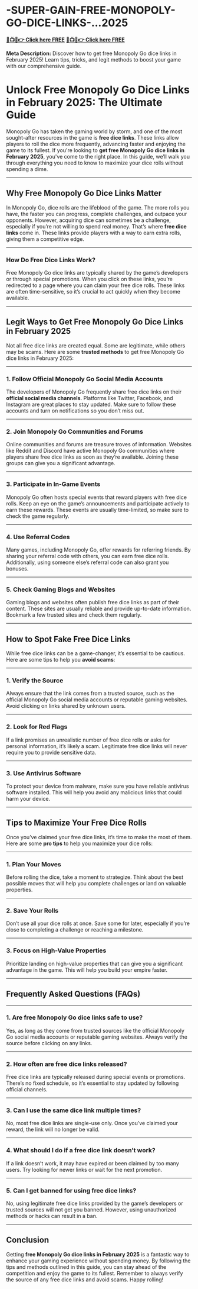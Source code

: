 # -SUPER-GAIN-FREE-MONOPOLY-GO-DICE-LINKS-...2025
 
 **[🔴📺📱👉 Click here FREE](https://cpa009.xyz/monopoly-1/)**
 **[🔴📺📱👉 Click here FREE](https://cpa009.xyz/monopoly-1/)**
 
 **Meta Description:** Discover how to get free Monopoly Go dice links in February 2025! Learn tips, tricks, and legit methods to boost your game with our comprehensive guide.

# **Unlock Free Monopoly Go Dice Links in February 2025: The Ultimate Guide**

Monopoly Go has taken the gaming world by storm, and one of the most sought-after resources in the game is **free dice links**. These links allow players to roll the dice more frequently, advancing faster and enjoying the game to its fullest. If you're looking to **get free Monopoly Go dice links in February 2025**, you've come to the right place. In this guide, we’ll walk you through everything you need to know to maximize your dice rolls without spending a dime.

---

## **Why Free Monopoly Go Dice Links Matter**

In Monopoly Go, dice rolls are the lifeblood of the game. The more rolls you have, the faster you can progress, complete challenges, and outpace your opponents. However, acquiring dice can sometimes be a challenge, especially if you’re not willing to spend real money. That’s where **free dice links** come in. These links provide players with a way to earn extra rolls, giving them a competitive edge.

---

### **How Do Free Dice Links Work?**

Free Monopoly Go dice links are typically shared by the game’s developers or through special promotions. When you click on these links, you’re redirected to a page where you can claim your free dice rolls. These links are often time-sensitive, so it’s crucial to act quickly when they become available.

---

## **Legit Ways to Get Free Monopoly Go Dice Links in February 2025**

Not all free dice links are created equal. Some are legitimate, while others may be scams. Here are some **trusted methods** to get free Monopoly Go dice links in February 2025:

---

### **1. Follow Official Monopoly Go Social Media Accounts**

The developers of Monopoly Go frequently share free dice links on their **official social media channels**. Platforms like Twitter, Facebook, and Instagram are great places to stay updated. Make sure to follow these accounts and turn on notifications so you don’t miss out.

---

### **2. Join Monopoly Go Communities and Forums**

Online communities and forums are treasure troves of information. Websites like Reddit and Discord have active Monopoly Go communities where players share free dice links as soon as they’re available. Joining these groups can give you a significant advantage.

---

### **3. Participate in In-Game Events**

Monopoly Go often hosts special events that reward players with free dice rolls. Keep an eye on the game’s announcements and participate actively to earn these rewards. These events are usually time-limited, so make sure to check the game regularly.

---

### **4. Use Referral Codes**

Many games, including Monopoly Go, offer rewards for referring friends. By sharing your referral code with others, you can earn free dice rolls. Additionally, using someone else’s referral code can also grant you bonuses.

---

### **5. Check Gaming Blogs and Websites**

Gaming blogs and websites often publish free dice links as part of their content. These sites are usually reliable and provide up-to-date information. Bookmark a few trusted sites and check them regularly.

---

## **How to Spot Fake Free Dice Links**

While free dice links can be a game-changer, it’s essential to be cautious. Here are some tips to help you **avoid scams**:

---

### **1. Verify the Source**

Always ensure that the link comes from a trusted source, such as the official Monopoly Go social media accounts or reputable gaming websites. Avoid clicking on links shared by unknown users.

---

### **2. Look for Red Flags**

If a link promises an unrealistic number of free dice rolls or asks for personal information, it’s likely a scam. Legitimate free dice links will never require you to provide sensitive data.

---

### **3. Use Antivirus Software**

To protect your device from malware, make sure you have reliable antivirus software installed. This will help you avoid any malicious links that could harm your device.

---

## **Tips to Maximize Your Free Dice Rolls**

Once you’ve claimed your free dice links, it’s time to make the most of them. Here are some **pro tips** to help you maximize your dice rolls:

---

### **1. Plan Your Moves**

Before rolling the dice, take a moment to strategize. Think about the best possible moves that will help you complete challenges or land on valuable properties.

---

### **2. Save Your Rolls**

Don’t use all your dice rolls at once. Save some for later, especially if you’re close to completing a challenge or reaching a milestone.

---

### **3. Focus on High-Value Properties**

Prioritize landing on high-value properties that can give you a significant advantage in the game. This will help you build your empire faster.

---

## **Frequently Asked Questions (FAQs)**

---

### **1. Are free Monopoly Go dice links safe to use?**

Yes, as long as they come from trusted sources like the official Monopoly Go social media accounts or reputable gaming websites. Always verify the source before clicking on any links.

---

### **2. How often are free dice links released?**

Free dice links are typically released during special events or promotions. There’s no fixed schedule, so it’s essential to stay updated by following official channels.

---

### **3. Can I use the same dice link multiple times?**

No, most free dice links are single-use only. Once you’ve claimed your reward, the link will no longer be valid.

---

### **4. What should I do if a free dice link doesn’t work?**

If a link doesn’t work, it may have expired or been claimed by too many users. Try looking for newer links or wait for the next promotion.

---

### **5. Can I get banned for using free dice links?**

No, using legitimate free dice links provided by the game’s developers or trusted sources will not get you banned. However, using unauthorized methods or hacks can result in a ban.

---

## **Conclusion**

Getting **free Monopoly Go dice links in February 2025** is a fantastic way to enhance your gaming experience without spending money. By following the tips and methods outlined in this guide, you can stay ahead of the competition and enjoy the game to its fullest. Remember to always verify the source of any free dice links and avoid scams. Happy rolling!
